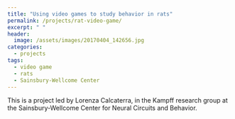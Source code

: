 ```yaml
---
title: "Using video games to study behavior in rats"
permalink: /projects/rat-video-game/
excerpt: " "
header:
  image: /assets/images/20170404_142656.jpg
categories:
  - projects
tags:
  - video game
  - rats
  - Sainsbury-Wellcome Center
---
```


This is a project led by Lorenza Calcaterra, in the Kampff research group at the Sainsbury-Wellcome Center for Neural Circuits and Behavior. 
